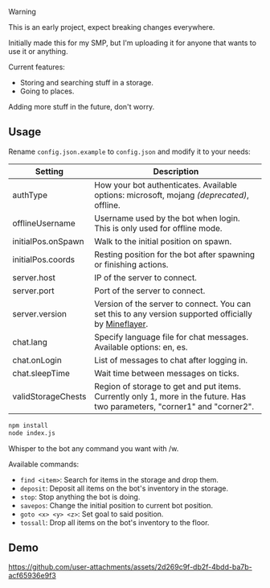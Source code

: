 > [!WARNING]
> This is an early project, expect breaking changes everywhere.

Initially made this for my SMP, but I'm uploading it for anyone that wants to use it or anything.

Current features:
- Storing and searching stuff in a storage.
- Going to places.

Adding more stuff in the future, don't worry.

## Usage

Rename `config.json.example` to `config.json` and modify it to your needs:

| Setting | Description |
| ------- | ----------- |
| authType | How your bot authenticates. Available options: microsoft, mojang _(deprecated)_, offline. |
| offlineUsername | Username used by the bot when login. This is only used for offline mode. |
| initialPos.onSpawn | Walk to the initial position on spawn. |
| initialPos.coords | Resting position for the bot after spawning or finishing actions. |
| server.host | IP of the server to connect. |
| server.port | Port of the server to connect. |
| server.version | Version of the server to connect. You can set this to any version supported officially by [Mineflayer](https://github.com/PrismarineJS/mineflayer). |
| chat.lang | Specify language file for chat messages. Available options: en, es.
| chat.onLogin | List of messages to chat after logging in. |
| chat.sleepTime | Wait time between messages on ticks. |
| validStorageChests | Region of storage to get and put items. Currently only 1, more in the future. Has two parameters, "corner1" and "corner2".|

```bash
npm install
node index.js
```

Whisper to the bot any command you want with /w.

Available commands:
- `find <item>`: Search for items in the storage and drop them.
- `deposit`: Deposit all items on the bot's inventory in the storage.
- `stop`: Stop anything the bot is doing.
- `savepos`: Change the initial position to current bot position.
- `goto <x> <y> <z>`: Set goal to said position.
- `tossall`: Drop all items on the bot's inventory to the floor.

## Demo

https://github.com/user-attachments/assets/2d269c9f-db2f-4bdd-ba7b-acf65936e9f3
